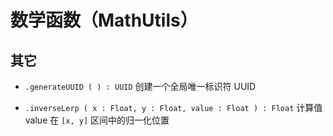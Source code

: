 # 数学函数（MathUtils）

## 其它

+ `.generateUUID ( ) : UUID` 创建一个全局唯一标识符 UUID

+ `.inverseLerp ( x : Float, y : Float, value : Float ) : Float` 计算值 value 在 `[x, y]` 区间中的归一化位置

